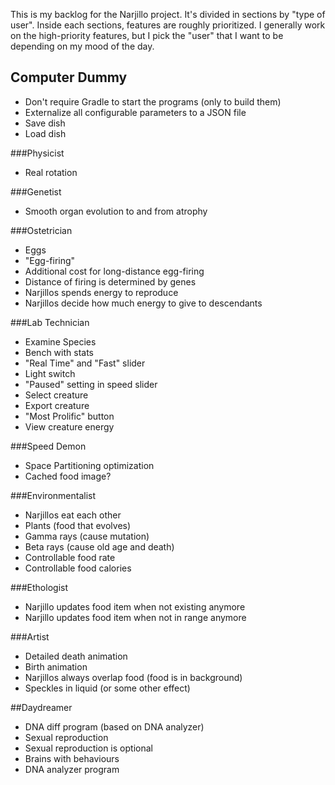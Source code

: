 This is my backlog for the Narjillo project. It's divided in sections by "type of user". Inside each sections, features are roughly prioritized.
I generally work on the high-priority features, but I pick the "user" that I want to be depending on my mood of the day.

## Computer Dummy

* Don't require Gradle to start the programs (only to build them)
* Externalize all configurable parameters to a JSON file
* Save dish
* Load dish

###Physicist

* Real rotation

###Genetist

* Smooth organ evolution to and from atrophy

###Ostetrician

* Eggs
* "Egg-firing"
* Additional cost for long-distance egg-firing
* Distance of firing is determined by genes
* Narjillos spends energy to reproduce
* Narjillos decide how much energy to give to descendants

###Lab Technician

* Examine Species
* Bench with stats
* "Real Time" and "Fast" slider
* Light switch
* "Paused" setting in speed slider
* Select creature
* Export creature
* "Most Prolific" button
* View creature energy

###Speed Demon

* Space Partitioning optimization
* Cached food image?

###Environmentalist

* Narjillos eat each other
* Plants (food that evolves)
* Gamma rays (cause mutation)
* Beta rays (cause old age and death)
* Controllable food rate
* Controllable food calories

###Ethologist

* Narjillo updates food item when not existing anymore
* Narjillo updates food item when not in range anymore

###Artist

* Detailed death animation
* Birth animation
* Narjillos always overlap food (food is in background)
* Speckles in liquid (or some other effect)

##Daydreamer

* DNA diff program (based on DNA analyzer)
* Sexual reproduction
* Sexual reproduction is optional
* Brains with behaviours
* DNA analyzer program
